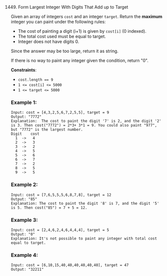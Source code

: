 1449. Form Largest Integer With Digits That Add up to Target

Given an array of integers `cost` and an integer `target`. Return the **maximum** integer you can paint under the following rules:

- The cost of painting a digit (i+1) is given by `cost[i]` (0 indexed).
- The total cost used must be equal to target.
- Integer does not have digits 0.

Since the answer may be too large, return it as string.

If there is no way to paint any integer given the condition, return "0".

**Constraints**:
- `cost.length == 9`
- `1 <= cost[i] <= 5000`
- `1 <= target <= 5000`

### Example 1:
```
Input: cost = [4,3,2,5,6,7,2,5,5], target = 9
Output: "7772"
Explanation:  The cost to paint the digit '7' is 2, and the digit '2' is 3. Then cost("7772") = 2*3+ 3*1 = 9. You could also paint "977", but "7772" is the largest number.
Digit    cost
  1  ->   4
  2  ->   3
  3  ->   2
  4  ->   5
  5  ->   6
  6  ->   7
  7  ->   2
  8  ->   5
  9  ->   5
```

### Example 2:
```
Input: cost = [7,6,5,5,5,6,8,7,8], target = 12
Output: "85"
Explanation: The cost to paint the digit '8' is 7, and the digit '5' is 5. Then cost("85") = 7 + 5 = 12.
```

### Example 3:
```
Input: cost = [2,4,6,2,4,6,4,4,4], target = 5
Output: "0"
Explanation: It's not possible to paint any integer with total cost equal to target.
```

### Example 4:
```
Input: cost = [6,10,15,40,40,40,40,40,40], target = 47
Output: "32211"
```
